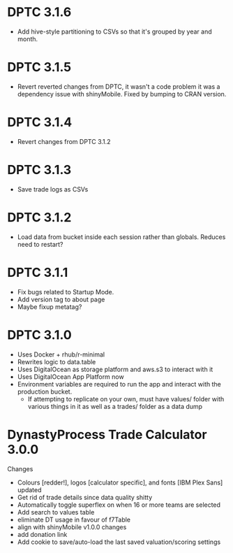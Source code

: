 # DPTC 3.1.6 

- Add hive-style partitioning to CSVs so that it's grouped by year and month.

# DPTC 3.1.5

-   Revert reverted changes from DPTC, it wasn't a code problem it was a dependency issue with shinyMobile. Fixed by bumping to CRAN version.

# DPTC 3.1.4

-   Revert changes from DPTC 3.1.2 

# DPTC 3.1.3

-   Save trade logs as CSVs 

# DPTC 3.1.2

-   Load data from bucket inside each session rather than globals. Reduces need to restart?

# DPTC 3.1.1

-   Fix bugs related to Startup Mode.
-   Add version tag to about page
-   Maybe fixup metatag?

# DPTC 3.1.0

-   Uses Docker + rhub/r-minimal
-   Rewrites logic to data.table
-   Uses DigitalOcean as storage platform and aws.s3 to interact with it
-   Uses DigitalOcean App Platform now
-   Environment variables are required to run the app and interact with the production bucket.
    -   If attempting to replicate on your own, must have values/ folder with various things in it as well as a trades/ folder as a data dump

# DynastyProcess Trade Calculator 3.0.0

Changes

-   Colours [redder!], logos [calculator specific], and fonts [IBM Plex Sans] updated
-   Get rid of trade details since data quality shitty
-   Automatically toggle superflex on when 16 or more teams are selected
-   Add search to values table
-   eliminate DT usage in favour of f7Table
-   align with shinyMobile v1.0.0 changes
-   add donation link
-   Add cookie to save/auto-load the last saved valuation/scoring settings
